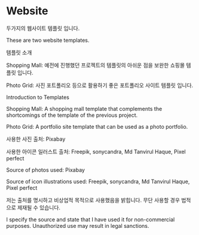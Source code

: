 # Website
두가지의 웹사이트 템플릿 입니다.

These are two website templates.


템플릿 소개

Shopping Mall: 예전에 진행했던 프로젝트의 템플릿의 아쉬운 점을 보완한 쇼핑몰 템플릿 입니다.

Photo Grid: 사진 포트폴리오 등으로 활용하기 좋은 포트폴리오 사이트 템플릿 입니다.

Introduction to Templates

Shopping Mall: A shopping mall template that complements the shortcomings of the template of the previous project.

Photo Grid: A portfolio site template that can be used as a photo portfolio.


사용한 사진 출처: Pixabay

사용한 아이콘 일러스트 출처: Freepik, sonycandra, Md Tanvirul Haque, Pixel perfect

Source of photos used: Pixabay

Source of icon illustrations used: Freepik, sonycandra, Md Tanvirul Haque, Pixel perfect


저는 출처를 명시하고 비상업적 목적으로 사용했음을 밝힙니다. 무단 사용할 경우 법적으로 제재될 수 있습니다.

I specify the source and state that I have used it for non-commercial purposes. Unauthorized use may result in legal sanctions.
